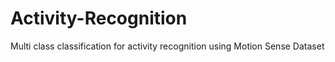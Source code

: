 # Activity-Recognition
Multi class classification for activity recognition using Motion Sense Dataset
